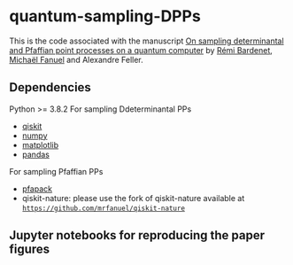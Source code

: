 # quantum-sampling-DPPs
This is the code associated with the manuscript 
[On sampling determinantal and Pfaffian point processes on a quantum computer]()
by [Rémi Bardenet](https://rbardenet.github.io/), [Michaël Fanuel](https://mrfanuel.github.io/) and Alexandre Feller.


## Dependencies
Python >= 3.8.2
For sampling Ddeterminantal PPs
- [qiskit](https://qiskit.org/) 
- [numpy](https://numpy.org/) 
- [matplotlib](https://matplotlib.org/)
- [pandas](https://pandas.pydata.org/)

For sampling Pfaffian PPs
- [pfapack](https://pypi.org/project/pfapack/)
- qiskit-nature: please use the fork of qiskit-nature available at
[`https://github.com/mrfanuel/qiskit-nature`](https://github.com/mrfanuel/qiskit-nature)


## Jupyter notebooks for reproducing the paper figures

